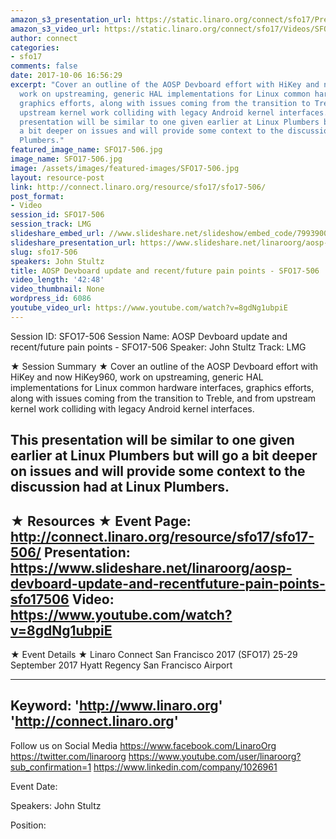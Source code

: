 ```yaml
---
amazon_s3_presentation_url: https://static.linaro.org/connect/sfo17/Presentations/SFO17-506%20AOSP%20Devboard%20Update%20%26%20Recent%252FFuture%20Pain%20Points.pdf
amazon_s3_video_url: https://static.linaro.org/connect/sfo17/Videos/SFO17-506%20-%20AOSP%20Devboard%20update%20and%20recent-future%20pain%20points.mp4
author: connect
categories:
- sfo17
comments: false
date: 2017-10-06 16:56:29
excerpt: "Cover an outline of the AOSP Devboard effort with HiKey and now HiKey960,
  work on upstreaming, generic HAL implementations for Linux common hardware interfaces,
  graphics efforts, along with issues coming from the transition to Treble, and from
  upstream kernel work colliding with legacy Android kernel interfaces.\n \n This
  presentation will be similar to one given earlier at Linux Plumbers but will go
  a bit deeper on issues and will provide some context to the discussion had at Linux
  Plumbers."
featured_image_name: SFO17-506.jpg
image_name: SFO17-506.jpg
image: /assets/images/featured-images/SFO17-506.jpg
layout: resource-post
link: http://connect.linaro.org/resource/sfo17/sfo17-506/
post_format:
- Video
session_id: SFO17-506
session_track: LMG
slideshare_embed_url: //www.slideshare.net/slideshow/embed_code/79939005
slideshare_presentation_url: https://www.slideshare.net/linaroorg/aosp-devboard-update-and-recentfuture-pain-points-sfo17506
slug: sfo17-506
speakers: John Stultz
title: AOSP Devboard update and recent/future pain points - SFO17-506
video_length: '42:48'
video_thumbnail: None
wordpress_id: 6086
youtube_video_url: https://www.youtube.com/watch?v=8gdNg1ubpiE
---
```


Session ID: SFO17-506
Session Name: AOSP Devboard update and recent/future pain points - SFO17-506
Speaker: John Stultz
Track: LMG

★ Session Summary ★
Cover an outline of the AOSP Devboard effort with HiKey and now HiKey960, work on upstreaming, generic HAL implementations for Linux common hardware interfaces, graphics efforts, along with issues coming from the transition to Treble, and from upstream kernel work colliding with legacy Android kernel interfaces.

This presentation will be similar to one given earlier at Linux Plumbers but will go a bit deeper on issues and will provide some context to the discussion had at Linux Plumbers.
---------------------------------------------------
★ Resources ★
Event Page: http://connect.linaro.org/resource/sfo17/sfo17-506/
Presentation: https://www.slideshare.net/linaroorg/aosp-devboard-update-and-recentfuture-pain-points-sfo17506
Video: https://www.youtube.com/watch?v=8gdNg1ubpiE
---------------------------------------------------

★ Event Details ★
Linaro Connect San Francisco 2017 (SFO17)
25-29 September 2017
Hyatt Regency San Francisco Airport

---------------------------------------------------
Keyword:
'http://www.linaro.org'
'http://connect.linaro.org'
---------------------------------------------------
Follow us on Social Media
https://www.facebook.com/LinaroOrg
https://twitter.com/linaroorg
https://www.youtube.com/user/linaroorg?sub_confirmation=1
https://www.linkedin.com/company/1026961

Event Date:

Speakers: John Stultz

Position:
